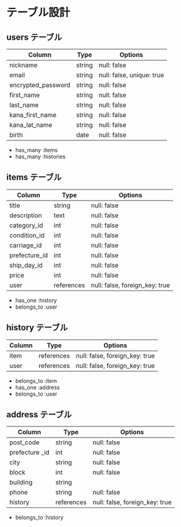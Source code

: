 # テーブル設計

## users テーブル

| Column             | Type   | Options     |
| ------------------ | ------ | ----------- |
| nickname           | string | null: false |
| email              | string | null: false, unique: true |
| encrypted_password | string | null: false |
| first_name         | string | null: false |
| last_name          | string | null: false |
| kana_first_name    | string | null: false |
| kana_lat_name      | string | null: false |
| birth              | date   | null: false |

- has_many :items
- has_many :histories

## items テーブル

| Column        | Type       | Options     |
| ------        | ------     | ----------- |
| title         | string     | null: false |
| description   | text       | null: false |
| category_id   | int        | null: false | Active hush
| condition_id  | int        | null: false | Active hush
| carriage_id   | int        | null: false | Active hush
| prefecture_id | int        | null: false | Active hush
| ship_day_id   | int        | null: false | Active hush
| price         | int        | null: false | 
| user          | references | null: false, foreign_key: true  |

- has_one :history
- belongs_to :user

## history テーブル

| Column    | Type       | Options     |
| ----------| ------     | ----------- |
| item      | references | null: false, foreign_key: true  |
| user      | references | null: false, foreign_key: true  |

- belongs_to :item
- has_one :address
- belongs_to :user

## address テーブル

| Column         | Type       | Options     |
| ----------     | ------     | ----------- |
| post_code      | string     | null: false |
| prefecture _id | int        | null: false |
| city           | string     | null: false |
| block          | int        | null: false |
| building       | string     |             |
| phone          | string     | null: false |
| history        | references | null: false, foreign_key: true  |

- belongs_to :history